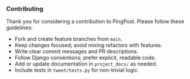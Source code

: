 ### Contributing

Thank you for considering a contribution to PingPost. Please follow these guidelines:

- Fork and create feature branches from `main`.
- Keep changes focused; avoid mixing refactors with features.
- Write clear commit messages and PR descriptions.
- Follow Django conventions; prefer explicit, readable code.
- Add or update documentation in `project_docs/` as needed.
- Include tests in `tweet/tests.py` for non-trivial logic.
